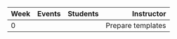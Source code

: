 

| Week          | Events        | Students  | Instructor | 
| ------------- |:-------------:| ---------:| ----------:|
| 0             |               |           | Prepare templates |
